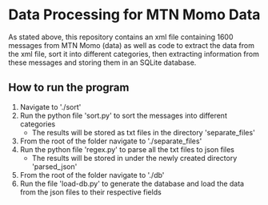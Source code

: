 # Data Processing for MTN Momo Data

As stated above, this repository contains an xml file containing 1600 messages from MTN Momo (data) as well as code to extract the data from the xml file, sort it into different categories, then extracting information from these messages and storing them in an SQLite database.

## How to run the program

1. Navigate to './sort'
2. Run the python file 'sort.py' to sort the messages into different categories
    - The results will be stored as txt files in the directory 'separate_files'
3. From the root of the folder navigate to './separate_files'
4. Run the python file 'regex.py' to parse all the txt files to json files
    - The results will be stored in under the newly created directory 'parsed_json'
5. From the root of the folder navigate to './db'
6. Run the file 'load-db.py' to generate the database and load the data from the json files to their respective fields 
